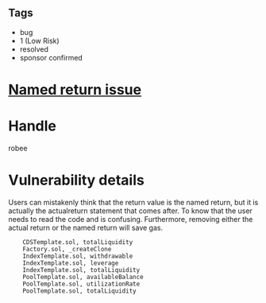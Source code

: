 ## Tags

- bug
- 1 (Low Risk)
- resolved
- sponsor confirmed

# [Named return issue](https://github.com/code-423n4/2022-01-insure-findings/issues/18) 

# Handle

robee


# Vulnerability details

Users can mistakenly think that the return value is the named return, but it is actually the actualreturn statement that comes after. To know that the user needs to read the code and is confusing.
Furthermore, removing either the actual return or the named return will save gas. 

        CDSTemplate.sol, totalLiquidity
        Factory.sol, _createClone
        IndexTemplate.sol, withdrawable
        IndexTemplate.sol, leverage
        IndexTemplate.sol, totalLiquidity
        PoolTemplate.sol, availableBalance
        PoolTemplate.sol, utilizationRate
        PoolTemplate.sol, totalLiquidity

